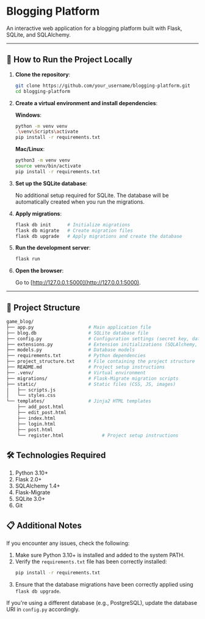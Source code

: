 
# Blogging Platform

An interactive web application for a blogging platform built with Flask, SQLite, and SQLAlchemy.

---

## 🚀 How to Run the Project Locally

1. **Clone the repository**:

    ```bash
    git clone https://github.com/your_username/blogging-platform.git
    cd blogging-platform
    ```

2. **Create a virtual environment and install dependencies**:

    **Windows**:
    ```bash
    python -m venv venv
    .\venv\Scripts\activate
    pip install -r requirements.txt
    ```

    **Mac/Linux**:
    ```bash
    python3 -m venv venv
    source venv/bin/activate
    pip install -r requirements.txt
    ```

3. **Set up the SQLite database**:

    No additional setup required for SQLite. The database will be automatically created when you run the migrations.

4. **Apply migrations**:

    ```bash
    flask db init      # Initialize migrations
    flask db migrate   # Create migration files
    flask db upgrade   # Apply migrations and create the database
    ```

5. **Run the development server**:

    ```bash
    flask run
    ```

6. **Open the browser**:

    Go to [http://127.0.0.1:5000](http://127.0.0.1:5000).

---

## 📂 Project Structure

```bash
game_blog/
├── app.py                    # Main application file
├── blog.db                   # SQLite database file
├── config.py                 # Configuration settings (secret key, database URI)
├── extensions.py             # Extension initializations (SQLAlchemy, Flask-Migrate)
├── models.py                 # Database models
├── requirements.txt          # Python dependencies
├── project_structure.txt     # File containing the project structure
├── README.md                 # Project setup instructions
├── .venv/                    # Virtual environment
├── migrations/               # Flask-Migrate migration scripts
├── static/                   # Static files (CSS, JS, images)
│   ├── scripts.js
│   └── styles.css
└── templates/                # Jinja2 HTML templates
    ├── add_post.html
    ├── edit_post.html
    ├── index.html
    ├── login.html
    ├── post.html
    └── register.html              # Project setup instructions
```

## 🛠️ Technologies Required
1. Python 3.10+
2. Flask 2.0+
3. SQLAlchemy 1.4+
4. Flask-Migrate
5. SQLite 3.0+
6. Git

## 📋 Additional Notes
If you encounter any issues, check the following:

1. Make sure Python 3.10+ is installed and added to the system PATH.
2. Verify the `requirements.txt` file has been correctly installed:
    ```bash
    pip install -r requirements.txt
    ```
3. Ensure that the database migrations have been correctly applied using `flask db upgrade`.

If you're using a different database (e.g., PostgreSQL), update the database URI in `config.py` accordingly.
